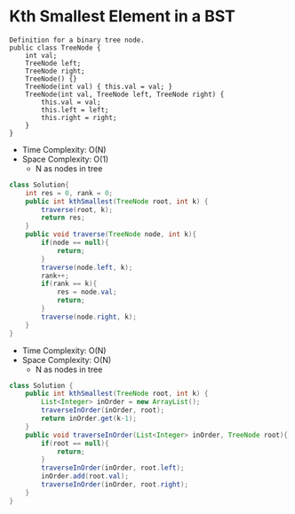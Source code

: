 # Kth Smallest Element in a BST

```
Definition for a binary tree node.
public class TreeNode {
    int val;
    TreeNode left;
    TreeNode right;
    TreeNode() {}
    TreeNode(int val) { this.val = val; }
    TreeNode(int val, TreeNode left, TreeNode right) {
        this.val = val;
        this.left = left;
        this.right = right;
    }
}
```

- Time Complexity: O(N)
- Space Complexity: O(1)
  - N as nodes in tree

```java
class Solution{
    int res = 0, rank = 0;
    public int kthSmallest(TreeNode root, int k) {
        traverse(root, k);
        return res;
    }
    public void traverse(TreeNode node, int k){
        if(node == null){
            return;
        }
        traverse(node.left, k);
        rank++;
        if(rank == k){
            res = node.val;
            return;
        }
        traverse(node.right, k);
    }
}
```

- Time Complexity: O(N)
- Space Complexity: O(N)
  - N as nodes in tree

```java
class Solution {
    public int kthSmallest(TreeNode root, int k) {
        List<Integer> inOrder = new ArrayList();
        traverseInOrder(inOrder, root);
        return inOrder.get(k-1);
    }
    public void traverseInOrder(List<Integer> inOrder, TreeNode root){
        if(root == null){
            return;
        }
        traverseInOrder(inOrder, root.left);
        inOrder.add(root.val);
        traverseInOrder(inOrder, root.right);
    }
}
```
